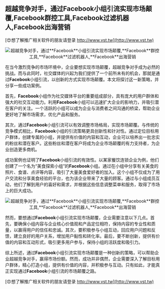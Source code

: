 ## **超越竞争对手，通过**Facebook**小组引流实现市场颠覆,**Facebook**群控工具,**Facebook**过滤机器人,**Facebook**出海营销**

[😍想了解推广相关软件的朋友请登录 http://www.vst.tw](http://www.vst.tw)

 <center><img src="https://vst.tw/MP4/tuiguang/png/4.png" alt="超越竞争对手，通过**Facebook**小组引流实现市场颠覆,**Facebook**群控工具,**Facebook**过滤机器人,**Facebook**出海营销"></center>

在当今激烈竞争的市场环境中，企业要想实现市场颠覆，超越竞争对手成为必然的挑战。而与此同时，社交媒体的兴起为我们提供了一个前所未有的机会，那就是通过**Facebook**小组引流，以创新的方式实现市场颠覆。本文将探讨这一新策略，并分享一些成功案例。

首先，**Facebook**小组作为社交媒体平台的重要组成部分，具有庞大的用户群体和强大的社交互动能力。利用**Facebook**小组可以迅速扩大企业的影响力，并吸引潜在客户的关注。一个活跃的小组可以成为企业与消费者之间沟通的桥梁，帮助企业更好地了解市场需求，优化产品和服务。

其次，通过**Facebook**小组引流可以有效调整市场格局，实现市场颠覆。与传统的竞争模式相比，**Facebook**小组的引流策略更具创新性和针对性。通过定位目标用户群体，创建专属的小组，并提供有价值的内容和互动，企业可以培养出一批忠实的粉丝和潜在客户。这些粉丝和潜在客户将成为企业市场颠覆的有力支持者，为企业创造更多商机。

成功案例也证明了**Facebook**小组引流的有效性。以某家餐饮连锁企业为例，他们创建了一个名为“美食探索小组”的**Facebook**小组。通过在小组中分享有关美食的照片、食谱、点评等内容，吸引了大量美食爱好者的加入。这个小组不仅成为了用户交流和分享美食经验的平台，也为该企业带来了大量的顾客。通过与小组成员互动，他们了解到用户的喜好和需求，并根据这些信息调整菜单和服务，取得了市场上的巨大成功。

 <center><img src="https://vst.tw/MP4/tuiguang/png/8.png" alt="超越竞争对手，通过**Facebook**小组引流实现市场颠覆,**Facebook**群控工具,**Facebook**过滤机器人,**Facebook**出海营销"></center>

然而，要想通过**Facebook**小组引流实现市场颠覆，企业需要注意以下几点。首先，要确保小组内容与企业核心价值观和产品定位相符，保持内容的专业性和质量，以赢得用户的信任和忠诚。其次，要积极参与小组互动，回应用户问题和反馈，建立良好的用户关系，增加用户黏性和转化率。最后，要不断创新，提供有价值的内容和互动形式，吸引更多用户参与，保持小组的活跃度和吸引力。

综上所述，通过**Facebook**小组引流实现市场颠覆是一种创新的策略，可以帮助企业超越竞争对手，赢得市场份额。然而，成功并非偶然，企业需要深入了解目标用户群体，精心打造小组，提供有价值的内容，并积极参与互动。只有如此，才能真正实现通过**Facebook**小组引流的市场颠覆之路。

[😍想了解推广相关软件的朋友请登录 http://www.vst.tw](http://www.vst.tw)



